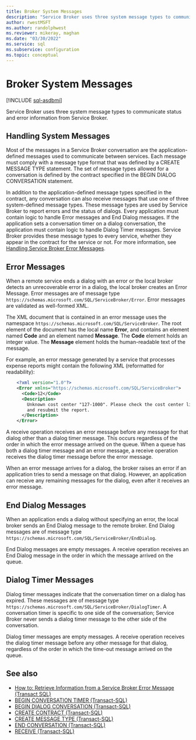 ```yaml
---
title: Broker System Messages
description: "Service Broker uses three system message types to communicate status and error information from Service Broker."
author: rwestMSFT
ms.author: randolphwest
ms.reviewer: mikeray, maghan
ms.date: "03/30/2022"
ms.service: sql
ms.subservice: configuration
ms.topic: conceptual
---
```


# Broker System Messages

[!INCLUDE [sql-asdbmi](../../includes/applies-to-version/sql-asdbmi.md)]

Service Broker uses three system message types to communicate status and error information from Service Broker.

## Handling System Messages

Most of the messages in a Service Broker conversation are the application-defined messages used to communicate between services. Each message must comply with a message type format that was defined by a CREATE MESSAGE TYPE statement. The set of message types allowed for a conversation is defined by the contract specified in the BEGIN DIALOG CONVERSATION statement.

In addition to the application-defined message types specified in the contract, any conversation can also receive messages that use one of three system-defined message types. These message types are used by Service Broker to report errors and the status of dialogs. Every application must contain logic to handle Error messages and End Dialog messages. If the application sets a conversation timer on a dialog conversation, the application must contain logic to handle Dialog Timer messages. Service Broker provides these message types to every service, whether they appear in the contract for the service or not. For more information, see [Handling Service Broker Error Messages](handling-service-broker-error-messages.md).

## Error Messages

When a remote service ends a dialog with an error or the local broker detects an unrecoverable error in a dialog, the local broker creates an Error Message. Error messages are of message type `https://schemas.microsoft.com/SQL/ServiceBroker/Error`. Error messages are validated as well-formed XML.

The XML document that is contained in an error message uses the namespace `https://schemas.microsoft.com/SQL/ServiceBroker`. The root element of the document has the local name **Error**, and contains an element named **Code** and an element named **Message**. The **Code** element holds an integer value. The **Message** element holds the human-readable text of the message.

For example, an error message generated by a service that processes expense reports might contain the following XML (reformatted for readability):

```xml
    <?xml version="1.0"?>
    <Error xmlns="https://schemas.microsoft.com/SQL/ServiceBroker">
      <Code>12</Code>
      <Description>
        Unknown cost center "127-1000". Please check the cost center list
        and resubmit the report.
      </Description>
    </Error>
```

A receive operation receives an error message before any message for that dialog other than a dialog timer message. This occurs regardless of the order in which the error message arrived on the queue. When a queue has both a dialog timer message and an error message, a receive operation receives the dialog timer message before the error message.

When an error message arrives for a dialog, the broker raises an error if an application tries to send a message on that dialog. However, an application can receive any remaining messages for the dialog, even after it receives an error message.

## End Dialog Messages

When an application ends a dialog without specifying an error, the local broker sends an End Dialog message to the remote broker. End Dialog messages are of message type `https://schemas.microsoft.com/SQL/ServiceBroker/EndDialog`.

End Dialog messages are empty messages. A receive operation receives an End Dialog message in the order in which the message arrived on the queue.

## Dialog Timer Messages

Dialog timer messages indicate that the conversation timer on a dialog has expired. These messages are of message type `https://schemas.microsoft.com/SQL/ServiceBroker/DialogTimer`. A conversation timer is specific to one side of the conversation; Service Broker never sends a dialog timer message to the other side of the conversation.

Dialog timer messages are empty messages. A receive operation receives the dialog timer message before any other message for that dialog, regardless of the order in which the time-out message arrived on the queue.

## See also

- [How to: Retrieve Information from a Service Broker Error Message (Transact SQL)](how-to-retrieve-information-from-a-service-broker-error-message-transact-sql.md)
- [BEGIN CONVERSATION TIMER (Transact-SQL)](../../t-sql/statements/begin-conversation-timer-transact-sql.md)
- [BEGIN DIALOG CONVERSATION (Transact-SQL)](../../t-sql/statements/begin-dialog-conversation-transact-sql.md)
- [CREATE CONTRACT (Transact-SQL)](../../t-sql/statements/create-contract-transact-sql.md)
- [CREATE MESSAGE TYPE (Transact-SQL)](../../t-sql/statements/create-message-type-transact-sql.md)
- [END CONVERSATION (Transact-SQL)](../../t-sql/statements/end-conversation-transact-sql.md)
- [RECEIVE (Transact-SQL)](../../t-sql/statements/receive-transact-sql.md)
